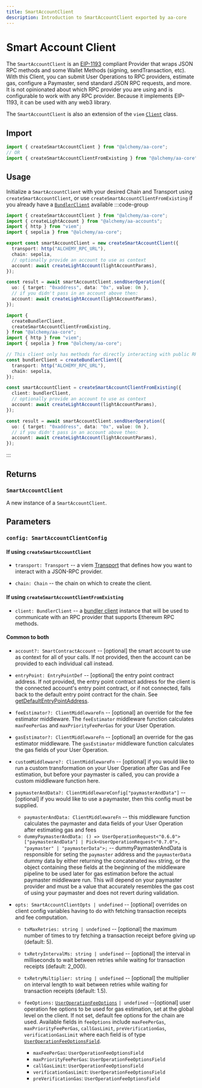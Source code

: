 ```yaml
---
title: SmartAccountClient
description: Introduction to SmartAccountClient exported by aa-core
---
```


# Smart Account Client

The `SmartAccountClient` is an [EIP-1193](https://eips.ethereum.org/EIPS/eip-1193) compliant Provider that wraps JSON RPC methods and some Wallet Methods (signing, sendTransaction, etc). With this Client, you can submit User Operations to RPC providers, estimate gas, configure a Paymaster, send standard JSON RPC requests, and more. It is not opinionated about which RPC provider you are using and is configurable to work with any RPC provider. Because it implements EIP-1193, it can be used with any web3 library.

The `SmartAccountClient` is also an extension of the `viem` [`Client`](https://viem.sh/docs/clients/custom) class.

## Import

```ts
import { createSmartAccountClient } from "@alchemy/aa-core";
// OR
import { createSmartAccountClientFromExisting } from "@alchemy/aa-core";
```

## Usage

Initialize a `SmartAccountClient` with your desired Chain and Transport using `createSmartAccountClient`, or use `createSmartAccountClientFromExisting` if you already have a [`BundlerClient`](/packages/aa-core/bundler-client/index) available
:::code-group

```ts [createSmartAccountClient.ts]
import { createSmartAccountClient } from "@alchemy/aa-core";
import { createLightAccount } from "@alchemy/aa-accounts";
import { http } from "viem";
import { sepolia } from "@alchemy/aa-core";

export const smartAccountClient = new createSmartAccountClient({
  transport: http("ALCHEMY_RPC_URL"),
  chain: sepolia,
  // optionally provide an account to use as context
  account: await createLightAccount(lightAccountParams),
});

const result = await smartAccountClient.sendUserOperation({
  uo: { target: "0xaddress", data: "0x", value: 0n },
  // if you didn't pass in an account above then:
  account: await createLightAccount(lightAccountParams),
});
```

```ts [createSmartAccountClientFromExisting.ts]
import {
  createBundlerClient,
  createSmartAccountClientFromExisting,
} from "@alchemy/aa-core";
import { http } from "viem";
import { sepolia } from "@alchemy/aa-core";

// This client only has methods for directly interacting with public RPC endpoints
const bundlerClient = createBundlerClient({
  transport: http("ALCHEMY_RPC_URL"),
  chain: sepolia,
});

const smartAccountClient = createSmartAccountClientFromExisting({
  client: bundlerClient,
  // optionally provide an account to use as context
  account: await createLightAccount(lightAccountParams),
});

const result = await smartAccountClient.sendUserOperation({
  uo: { target: "0xaddress", data: "0x", value: 0n },
  // if you didn't pass in an account above then:
  account: await createLightAccount(lightAccountParams),
});
```

:::

## Returns

### `SmartAccountClient`

A new instance of a `SmartAccountClient`.

## Parameters

### `config: SmartAccountClientConfig`

#### If using `createSmartAccountClient`

- `transport: Transport` -- a viem [Transport](https://viem.sh/docs/clients/intro#transports) that defines how you want to interact with a JSON-RPC provider.

- `chain: Chain` -- the chain on which to create the client.

#### If using `createSmartAccountClientFromExisting`

- `client: BundlerClient` -- a [bundler client](/packages/aa-core/bundler-client/index) instance that will be used to communicate with an RPC provider that supports Ethereum RPC methods.

#### Common to both

- `account?: SmartContractAccount` -- [optional] the smart account to use as context for all of your calls. If not provided, then the account can be provided to each individual call instead.

- `entryPoint: EntryPointDef` -- [optional] the entry point contract address. If not provided, the entry point contract address for the client is the connected account's entry point contract, or if not connected, falls back to the default entry point contract for the chain. See [getDefaultEntryPointAddress](/packages/aa-core/utils/getDefaultEntryPointAddress.html#getdefaultentrypointaddress).

- `feeEstimator?: ClientMiddlewareFn` -- [optional] an override for the fee estimator middleware. The `feeEstimator` middleware function calculates `maxFeePerGas` and `maxPriorityFeePerGas` for your User Operation.

- `gasEstimator?: ClientMiddlewareFn` -- [optional] an override for the gas estimator middleware. The `gasEstimator` middleware function calculates the gas fields of your User Operation.

- `customMiddleware?: ClientMiddlewareFn` -- [optional] if you would like to run a custom transformation on your User Operation after Gas and Fee estimation, but before your paymaster is called, you can provide a custom middleware function here.

- `paymasterAndData?: ClientMiddlewareConfig["paymasterAndData"]` -- [optional] if you would like to use a paymaster, then this config must be supplied.

  - `paymasterAndData: ClientMiddlewareFn` -- this middleware function calculates the paymaster and data fields of your User Operation after estimating gas and fees
  - `dummyPaymasterAndData: () => UserOperationRequest<"0.6.0">["paymasterAndData"] | Pick<UserOperationRequest<"0.7.0">, "paymaster" | "paymasterData">;` -- dummyPaymasterAndData is responsible for seting the `paymaster` address and the `paymasterData` dummy data by either returning the concatenated `Hex` string, or the object containing these fields at the beginning of the middleware pipeline to be used later for gas estimation before the actual paymaster middleware run. This will depend on your paymaster provider and must be a value that accurately resembles the gas cost of using your paymaster and does not revert during validation.

- `opts: SmartAccountClientOpts | undefined` -- [optional] overrides on client config variables having to do with fetching transaction receipts and fee computation.

  - `txMaxRetries: string | undefined` -- [optional] the maximum number of times to try fetching a transaction receipt before giving up (default: 5).

  - `txRetryIntervalMs: string | undefined` -- [optional] the interval in milliseconds to wait between retries while waiting for transaction receipts (default: 2_000).

  - `txRetryMultiplier: string | undefined` -- [optional] the multiplier on interval length to wait between retries while waiting for transaction receipts (default: 1.5).

  - `feeOptions:` [`UserOperationFeeOptions`](/packages/aa-core/smart-account-client/types/userOperationFeeOptions.md) `| undefined` --[optional] user operation fee options to be used for gas estimation, set at the global level on the client.
    If not set, default fee options for the chain are used. Available fields in `feeOptions` include `maxFeePerGas`, `maxPriorityFeePerGas`, `callGasLimit`, `preVerificationGas`, `verificationGasLimit` where each field is of type [`UserOperationFeeOptionsField`](/packages/aa-core/smart-account-client/types/userOperationFeeOptionsField.md).

    - `maxFeePerGas`: `UserOperationFeeOptionsField`
    - `maxPriorityFeePerGas`: `UserOperationFeeOptionsField`
    - `callGasLimit`: `UserOperationFeeOptionsField`
    - `verificationGasLimit`: `UserOperationFeeOptionsField`
    - `preVerificationGas`: `UserOperationFeeOptionsField`
